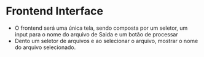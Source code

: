 # Frontend Interface

- O frontend será uma única tela, sendo composta por um seletor, um input para o nome do arquivo de Saida e um botão de processar
- Dento um seletor de arquivos e ao selecionar o arquivo, mostrar o nome do arquivo selecionado.
